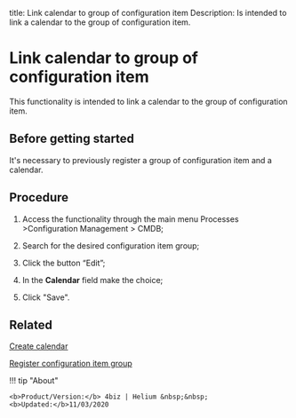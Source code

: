 title: Link calendar to group of configuration item
Description: Is intended to link a calendar to the group of configuration item.
# Link calendar to group of configuration item

This functionality is intended to link a calendar to the group of configuration item.

Before getting started
--------------------------

It's necessary to previously register a group of configuration item and a
calendar.

Procedure
-------------

1.  Access the functionality through the main menu Processes \>Configuration
    Management \> CMDB;

2.  Search for the desired configuration item group;

3.  Click the button “Edit”;

4.  In the **Calendar** field make the choice;

5.  Click "Save".

Related
-----------

[Create calendar](/en-us/4biz-helium/platform-administration/time/create-calendar.html)

[Register configuration item group](/en-us/4biz-helium/processes/configuration/configuration/register-configuration-item-group.html)


!!! tip "About"

    <b>Product/Version:</b> 4biz | Helium &nbsp;&nbsp;
    <b>Updated:</b>11/03/2020

